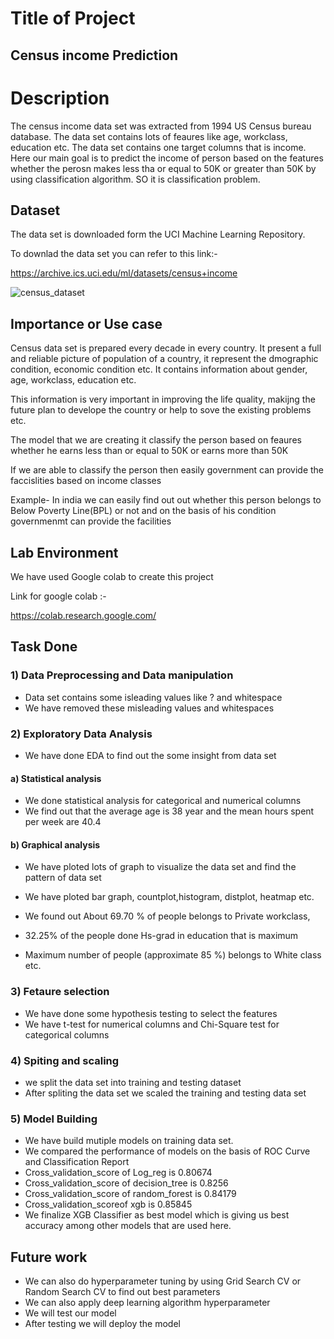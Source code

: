 
# Title of Project

## Census income Prediction
# Description
The census income data set was extracted from 1994 US Census bureau database.
The data set contains lots of feaures like age, workclass, education etc. The data set contains one target columns that is income.
Here our main goal is to predict the income of person based on the features whether the perosn makes less tha or equal to 50K or greater than 50K by using classification algorithm.
SO it is classification problem.


## Dataset
The data set is downloaded form the UCI Machine Learning Repository.

To downlad the data set you can refer to this link:-

https://archive.ics.uci.edu/ml/datasets/census+income


![census_dataset](https://user-images.githubusercontent.com/114376944/210140269-d7e988cc-dc10-40ec-a342-77dad7ccecf8.PNG)

## Importance or Use case

Census data set is prepared every decade in every country. It present a full and reliable picture of population of a country, it represent the dmographic condition, economic condition etc.
It contains information about gender, age, workclass, education etc.

This information is very important in improving the life quality, makijng the future plan to develope the country or help to sove the existing problems etc.

The model that we are creating it classify the person based on feaures whether he earns less than or equal to 50K or earns more than 50K

If we are able to classify the person then easily government can provide the faccislities based on income classes

Example- In india we can easily find out out whether this person belongs to Below Poverty Line(BPL) or not and on the basis of his condition governmenmt can provide the facilities
## Lab Environment
We have used Google colab to create this project

Link for google colab :-

https://colab.research.google.com/
## Task Done

### 1) Data Preprocessing and Data manipulation
- Data set contains some isleading values like ? and whitespace
- We have removed these misleading values and whitespaces

### 2) Exploratory Data Analysis
- We have done EDA to find out the some insight from data set
#### a) Statistical analysis
- We done statistical analysis for categorical and numerical columns
- We find out that the average age is 38 year and the mean hours spent per week are 40.4

#### b) Graphical analysis
- We have ploted lots of graph to visualize the data set and find the pattern of data set

- We have ploted bar graph, countplot,histogram, distplot, heatmap etc.
- We found out About 69.70 % of people belongs to Private workclass,
- 32.25% of the people done Hs-grad in education that is maximum
- Maximum number of people (approximate 85 %) belongs to White class etc.

 ### 3) Fetaure selection
- We have done some hypothesis testing to select the features
- We have t-test for numerical columns and Chi-Square test for categorical columns

### 4) Spiting and scaling 
- we split the data set into training and testing dataset
- After spliting the data set we scaled the training and testing data set

### 5) Model Building 
- We have build mutiple models on training data set.
- We compared the performance of models on the basis of ROC Curve and Classification Report
- Cross_validation_score of Log_reg is 0.80674
- Cross_validation_score of decision_tree is 0.8256
- Cross_validation_score of random_forest is 0.84179
- Cross_validation_scoreof xgb is 0.85845
-  We finalize XGB Classifier as best model which is giving us best accuracy among other models that are used here.



## Future work

- We can also do hyperparameter tuning by using Grid Search CV or Random Search CV to find out best parameters
- We can also apply deep learning algorithm hyperparameter
- We will test our model
- After testing we will deploy the model
